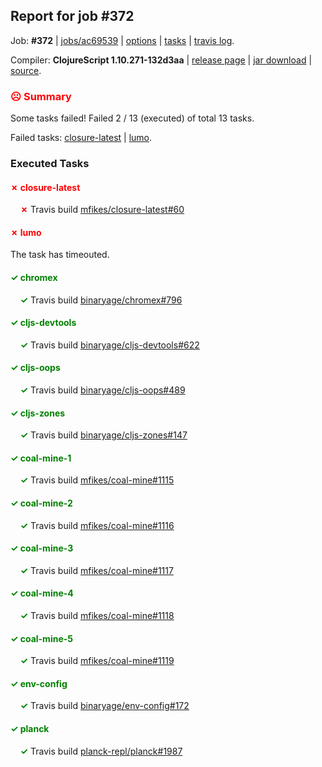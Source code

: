 ## Report for job #372

Job: **#372** | [jobs/ac69539](https://github.com/cljs-oss/canary/commit/ac69539027d94ad728720b2c5682d05e1a476546) | [options](options.edn) | [tasks](tasks.edn) | [travis log](https://travis-ci.org/cljs-oss/canary/builds/375748170).

Compiler: **ClojureScript 1.10.271-132d3aa** | [release page](https://github.com/cljs-oss/canary/releases/tag/r1.10.271-132d3aa) | [jar download](https://github.com/cljs-oss/canary/releases/download/r1.10.271-132d3aa/clojurescript-1.10.271-132d3aa.jar) | [source](https://github.com/clojure/clojurescript/commit/132d3aa232921a3cea66f830d61c89be78c581cb).

### <b style='color:red'>☹ Summary</b>

Some tasks failed! Failed 2 / 13 (executed) of total 13 tasks.

Failed tasks: [closure-latest](#-closure-latest) | [lumo](#-lumo).

### Executed Tasks

#### <b style='color:red'>&#x2717; closure-latest</b>
&nbsp;&nbsp;&nbsp;&nbsp;<b style='color:red'>&#x2717;</b> Travis build [mfikes/closure-latest#60](https://travis-ci.org/mfikes/closure-latest/builds/375748930)<br>

#### <b style='color:red'>&#x2717; lumo</b>
The task has timeouted.

#### <b style='color:green'>&#x2713; chromex</b>
&nbsp;&nbsp;&nbsp;&nbsp;<b style='color:green'>&#x2713;</b> Travis build [binaryage/chromex#796](https://travis-ci.org/binaryage/chromex/builds/375748915)<br>

#### <b style='color:green'>&#x2713; cljs-devtools</b>
&nbsp;&nbsp;&nbsp;&nbsp;<b style='color:green'>&#x2713;</b> Travis build [binaryage/cljs-devtools#622](https://travis-ci.org/binaryage/cljs-devtools/builds/375748921)<br>

#### <b style='color:green'>&#x2713; cljs-oops</b>
&nbsp;&nbsp;&nbsp;&nbsp;<b style='color:green'>&#x2713;</b> Travis build [binaryage/cljs-oops#489](https://travis-ci.org/binaryage/cljs-oops/builds/375748926)<br>

#### <b style='color:green'>&#x2713; cljs-zones</b>
&nbsp;&nbsp;&nbsp;&nbsp;<b style='color:green'>&#x2713;</b> Travis build [binaryage/cljs-zones#147](https://travis-ci.org/binaryage/cljs-zones/builds/375748928)<br>

#### <b style='color:green'>&#x2713; coal-mine-1</b>
&nbsp;&nbsp;&nbsp;&nbsp;<b style='color:green'>&#x2713;</b> Travis build [mfikes/coal-mine#1115](https://travis-ci.org/mfikes/coal-mine/builds/375748934)<br>

#### <b style='color:green'>&#x2713; coal-mine-2</b>
&nbsp;&nbsp;&nbsp;&nbsp;<b style='color:green'>&#x2713;</b> Travis build [mfikes/coal-mine#1116](https://travis-ci.org/mfikes/coal-mine/builds/375748938)<br>

#### <b style='color:green'>&#x2713; coal-mine-3</b>
&nbsp;&nbsp;&nbsp;&nbsp;<b style='color:green'>&#x2713;</b> Travis build [mfikes/coal-mine#1117](https://travis-ci.org/mfikes/coal-mine/builds/375748940)<br>

#### <b style='color:green'>&#x2713; coal-mine-4</b>
&nbsp;&nbsp;&nbsp;&nbsp;<b style='color:green'>&#x2713;</b> Travis build [mfikes/coal-mine#1118](https://travis-ci.org/mfikes/coal-mine/builds/375748945)<br>

#### <b style='color:green'>&#x2713; coal-mine-5</b>
&nbsp;&nbsp;&nbsp;&nbsp;<b style='color:green'>&#x2713;</b> Travis build [mfikes/coal-mine#1119](https://travis-ci.org/mfikes/coal-mine/builds/375748947)<br>

#### <b style='color:green'>&#x2713; env-config</b>
&nbsp;&nbsp;&nbsp;&nbsp;<b style='color:green'>&#x2713;</b> Travis build [binaryage/env-config#172](https://travis-ci.org/binaryage/env-config/builds/375748949)<br>

#### <b style='color:green'>&#x2713; planck</b>
&nbsp;&nbsp;&nbsp;&nbsp;<b style='color:green'>&#x2713;</b> Travis build [planck-repl/planck#1987](https://travis-ci.org/planck-repl/planck/builds/375748955)<br>